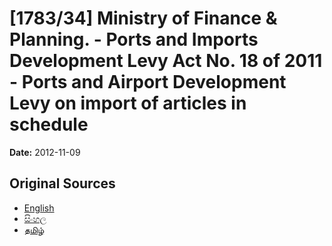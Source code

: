 # [1783/34] Ministry of Finance & Planning. - Ports and Imports Development Levy Act No. 18 of 2011 - Ports and Airport Development Levy on import of articles in schedule

**Date:** 2012-11-09

## Original Sources

- [English](https://documents.gov.lk/view/extra-gazettes/2012/11/1783-34_E.pdf)
- [සිංහල](https://documents.gov.lk/view/extra-gazettes/2012/11/1783-34_S.pdf)
- [தமிழ்](https://documents.gov.lk/view/extra-gazettes/2012/11/1783-34_T.pdf)
